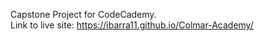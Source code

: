 Capstone Project for CodeCademy.                                                                                                      
Link to live site: https://ibarra11.github.io/Colmar-Academy/
